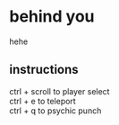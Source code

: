 # behind you
hehe
## instructions
ctrl + scroll to player select  
ctrl + e to teleport  
ctrl + q to psychic punch  
